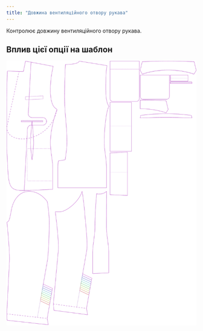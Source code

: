 ```yaml
---
title: "Довжина вентиляційного отвору рукава"
---
```


Контролює довжину вентиляційного отвору рукава.

## Вплив цієї опції на шаблон

![На цьому зображенні показано вплив цієї опції шляхом накладання декількох варіантів, які мають різне значення для цієї опції](jaeger_sleeveventlength_sample.svg "Вплив цієї опції на шаблон")
